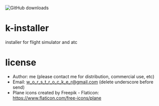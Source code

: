 ![GitHub downloads](https://img.shields.io/github/downloads/lancard/k-installer/total)

# k-installer
installer for flight simulator and atc

# license
- Author: me (please contact me for distribution, commercial use, etc)
- Email: w_o_r_s_t_r_o_c_k_e_r@gmail.com (delete underscore before send)
- Plane icons created by Freepik - Flaticon: https://www.flaticon.com/free-icons/plane
